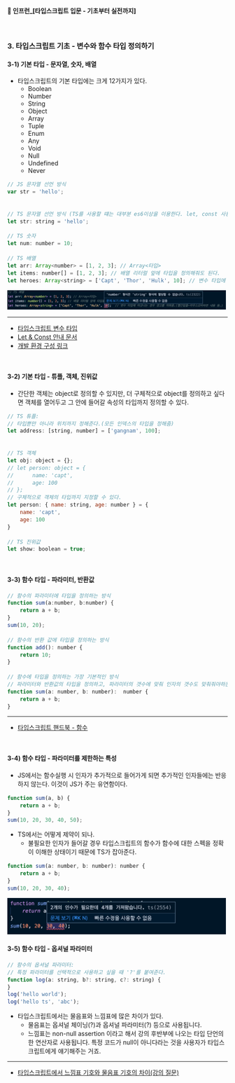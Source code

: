 ####  🚀 인프런_[타입스크립트 입문 - 기초부터 실전까지]
<br/>

### 3. 타입스크립트 기초 - 변수와 함수 타입 정의하기
#### 3-1) 기본 타입 - 문자열, 숫자, 배열
- 타입스크립트의 기본 타입에는 크게 12가지가 있다.
	-   Boolean
	-   Number
	-   String
	-   Object
	-   Array
	-   Tuple
	-   Enum
	-   Any
	-   Void
	-   Null
	-   Undefined
	-   Never
```javascript
// JS 문자열 선언 방식
var str = 'hello';

 
// TS 문자열 선언 방식 (TS를 사용할 떄는 대부분 es6이상을 이용한다. let, const 사용)
let str: string = 'hello';
 
// TS 숫자
let num: number = 10;

// TS 배열
let arr: Array<number> = [1, 2, 3]; // Array<타입>
let items: number[] = [1, 2, 3]; // 배열 리터럴 앞에 타입을 정의해줘도 된다.
let heroes: Array<string> = ['Capt', 'Thor', 'Hulk', 10]; // 변수 타입에 어긋나는 경우 경고를 띄워줌.(빨간밑줄-마우스오버하면 내용 뜸.)
```
<img src="./imgs/3-1-1.png" width="500"/>

***
-   [타입스크립트 변수 타입](https://joshua1988.github.io/ts/guide/basic-types.html)
-   [Let & Const 안내 문서](https://joshua1988.github.io/es6-online-book/const-let.html)
-   [개발 환경 구성 링크](https://github.com/joshua1988/learn-typescript#%EA%B0%9C%EB%B0%9C-%ED%99%98%EA%B2%BD)
<br/>

#### 3-2) 기본 타입 - 튜플, 객체, 진위값
- 간단한 객체는 object로 정의할 수 있지만, 더 구체적으로 object를 정의하고 싶다면 객체를 열어두고 그 안에 들어갈 속성의 타입까지 정의할 수 있다.
```javascript
// TS 튜플:
// 타입뿐만 아니라 위치까지 정해준다.(모든 인덱스의 타입을 정해줌)
let address: [string, number] = ['gangnam', 100];


// TS 객체
let obj: object = {};
// let person: object = {
// 		name: 'capt',
// 		age: 100
// };
// 구체적으로 객체의 타입까지 지정할 수 있다.
let person: { name: string, age: number } = {
	name: 'capt',
	age: 100
} 

// TS 진위값
let show: boolean = true;
```

<br/>

#### 3-3) 함수 타입 - 파라미터, 반환값
```javascript
// 함수의 파라미터에 타입을 정의하는 방식
function sum(a:number, b:number) {
	return a + b;
}
sum(10, 20);
  
// 함수의 반환 값에 타입을 정의하는 방식
function add(): number {
	return 10;
}

// 함수에 타입을 정의하는 가장 기본적인 방식
// 파라미터와 반환값의 타입을 정의하고, 파라미터의 갯수에 맞춰 인자의 갯수도 맞춰줘야하는 1:1 맵핑.
function sum(a: number, b: number):  number {
	return a + b;
}
```
***
-   [타입스크립트 핸드북 - 함수](https://joshua1988.github.io/ts/guide/functions.html)

<br/>

#### 3-4) 함수 타입 - 파라미터를 제한하는 특성
- JS에서는 함수실행 시 인자가 추가적으로 들어가게 되면 추가적인 인자들에는 반응하지 않는다. 이것이 JS가 주는 유연함이다.
```javascript
function sum(a, b) {
	return a + b;
}
sum(10, 20, 30, 40, 50);
```
- TS에서는 어떻게 제약이 되나.
	- 불필요한 인자가 들어갈 경우 타입스크립트의 함수가 함수에 대한 스펙을 정확이 이해한 상태이기 때문에 TS가 잡아준다.
```javascript
function sum(a: number, b: number): number {
	return a + b;
}
sum(10, 20, 30, 40);
```
<img src="./imgs/3-4-1.png" width="500"/>

<br/>

#### 3-5) 함수 타입 - 옵셔널 파라미터
```javascript
// 함수의 옵셔널 파라미터:
// 특정 파라미터를 선택적으로 사용하고 싶을 때 '?'를 붙여준다.
function log(a: string, b?: string, c?: string) {
}
log('hello world');
log('hello ts', 'abc');
```
- 타입스크립트에서는 물음표와 느낌표에 많은 차이가 있다.
	- 물음표는 옵셔널 체이닝(?)과 옵셔널 파라미터(?) 등으로 사용됩니다.
	- 느낌표는 non-null assertion 이라고 해서 강의 후반부에 나오는 타입 단언의 한 연산자로 사용됩니다. 특정 코드가 null이 아니다라는 것을 사용자가 타입스크립트에게 얘기해주는 거죠.
***
- [타입스크립트에서 느낌표 기호와 물음표 기호의 차이(강의 질문)](https://www.inflearn.com/questions/83684)
